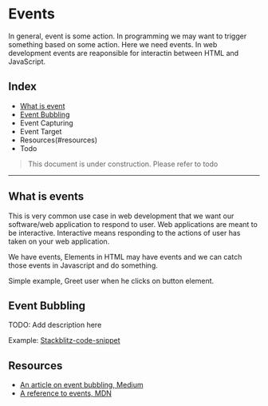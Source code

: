 # Events

In general, event is some action. In programming we may want to trigger something based on some action. Here we need events. In web development events are reaponsible for interactin between HTML and JavaScript.

## Index

- [What is event](#event)
- [Event Bubbling](#bubbling)
- Event Capturing
- Event Target
- Resources(#resources)
- Todo

> This document is under construction. Please refer to todo

---

## What is events<a name="event"></a>

This is very common use case in web development that we want our software/web application to respond to user. Web applications are meant to be interactive. Interactive means responding to the actions of user has taken on your web application.

We have events, Elements in HTML may have events and we can catch those events in Javascript and do something. 

Simple example, Greet user when he clicks on button element.


## Event Bubbling<a name="bubbling"></a>

TODO: Add description here

Example: [Stackblitz-code-snippet](https://stackblitz.com/edit/html-events)


## Resources<a name="resources"></a>

- [An article on event bubbling, Medium](https://medium.com/@vsvaibhav2016/event-bubbling-and-event-capturing-in-javascript-6ff38bec30e)
- [A reference to events, MDN](https://developer.mozilla.org/en-US/docs/Web/Events)
